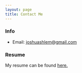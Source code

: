 ```yaml
---
layout: page
title: Contact Me
---
```


### Info  
* Email: joshuashlem@gmail.com


### Resume  
My resume can be found [here.](/files/resume.pdf)
